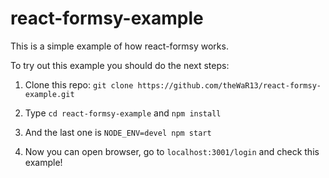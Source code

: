 # react-formsy-example
This is a simple example of how react-formsy works.

To try out this example you should do the next steps:

1. Clone this repo: ``` git clone https://github.com/theWaR13/react-formsy-example.git ```

2. Type ``` cd react-formsy-example ``` and ``` npm install ```

3. And the last one is ``` NODE_ENV=devel npm start ```

4. Now you can open browser, go to ``` localhost:3001/login ``` and check this example!

